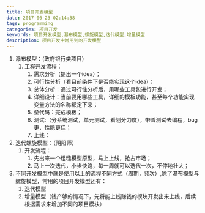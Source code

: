 ```yaml
---
title: 项目开发模型
date: 2017-06-23 02:14:38
tags: programming
categories: 项目开发
keywords: 项目开发模型,瀑布模型,螺旋模型,迭代模型,增量模型
description: 项目开发中常用到的开发模型
---
```

1. 瀑布模型：(政府银行类项目）
	1. 工程开发流程：
		1.   需求分析（提出一个idea）；
		2.  可行性分析（看目前条件下是否能实现这个idea）；
		3.  总体分析：通过可行性分析后，用哪些工具包进行开发；
		4.  详细设计：当前要用哪些工具，详细的模板功能，甚至每个功能实现变量方法的名称都定下来；
		5.  垒代码：完成模板；
		6.  测试:（分系统测试，单元测试，看划分力度），带着测试去编程，bug更，性能更佳；
		7.  上线：
2. 迭代螺旋模型：（阴阳师）
	1. 开发流程：
		1. 先出来一个粗糙模型原型，马上上线，抢占市场；
		2. 马上一次迭代，小步快跑，每一周就可以迭代一次，不停地壮大；
3. 不同开发模型中就是使用以上的流程不同方式（周期，频次）,除了瀑布模型与螺旋模型，常用的项目开发模型还有：
	1. 迭代模型
	2. 增量模型（钱产够的情况下，先将能上线赚钱的模块开发出来上线，后续根据需求来增加不同的项目模块）